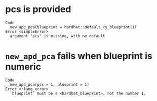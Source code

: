 # pcs is provided

    Code
      new_apd_pca(blueprint = hardhat::default_xy_blueprint())
    Error <simpleError>
      argument "pcs" is missing, with no default

# `new_apd_pca` fails when blueprint is numeric

    Code
      new_apd_pca(pcs = 1, blueprint = 1)
    Error <rlang_error>
      `blueprint` must be a <hardhat_blueprint>, not the number 1.

